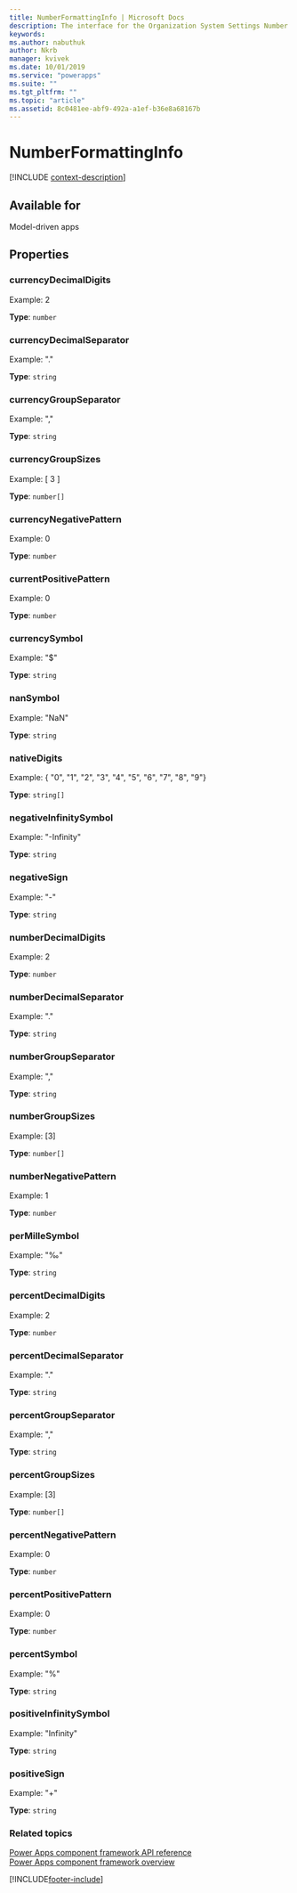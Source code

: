 ```yaml
---
title: NumberFormattingInfo | Microsoft Docs
description: The interface for the Organization System Settings Number Format info exposed to a code component.
keywords:
ms.author: nabuthuk
author: Nkrb
manager: kvivek
ms.date: 10/01/2019
ms.service: "powerapps"
ms.suite: ""
ms.tgt_pltfrm: ""
ms.topic: "article"
ms.assetid: 8c0481ee-abf9-492a-a1ef-b36e8a68167b
---
```


# NumberFormattingInfo

[!INCLUDE [context-description](includes/numberformattinginfo-description.md)]

## Available for 

Model-driven apps

## Properties

### currencyDecimalDigits

 Example: 2

**Type**: `number`

### currencyDecimalSeparator

Example: "."

**Type**: `string`

### currencyGroupSeparator

Example: ","

**Type**: `string`

### currencyGroupSizes

Example: [ 3 ]

**Type**: `number[]`

### currencyNegativePattern

Example: 0

**Type**: `number`

### currentPositivePattern

Example: 0

**Type**: `number`

### currencySymbol

Example: "$"

**Type**: `string`

### nanSymbol

Example: "NaN"

**Type**: `string`

### nativeDigits

Example: { "0", "1", "2", "3", "4", "5", "6", "7", "8", "9"}

**Type**: `string[]`

### negativeInfinitySymbol

Example: "-Infinity"

**Type**: `string`

### negativeSign

Example: "-"

**Type**: `string`

### numberDecimalDigits

Example: 2

**Type**: `number`

### numberDecimalSeparator

Example: "."

**Type**: `string`

### numberGroupSeparator

Example: ","

**Type**: `string`

### numberGroupSizes

Example: [3]

**Type**: `number[]`

### numberNegativePattern

Example: 1

**Type**: `number`

### perMilleSymbol

Example: "‰"

**Type**: `string`

### percentDecimalDigits

Example: 2

**Type**: `number`

### percentDecimalSeparator

Example: "."

**Type**: `string`

### percentGroupSeparator

Example: ","

**Type**: `string`

### percentGroupSizes

Example: [3]

**Type**: `number[]`

### percentNegativePattern

Example: 0

**Type**: `number`

### percentPositivePattern

Example: 0

**Type**: `number`

### percentSymbol

Example: "%"

**Type**: `string`

### positiveInfinitySymbol

Example: "Infinity"

**Type**: `string`

### positiveSign

Example: "+"

**Type**: `string`


### Related topics

[Power Apps component framework API reference](../reference/index.md)<br/>
[Power Apps component framework overview](../overview.md)

[!INCLUDE[footer-include](../../../includes/footer-banner.md)]